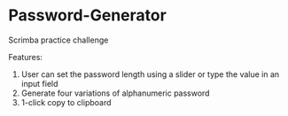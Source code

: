 # Password-Generator

Scrimba practice challenge

Features:
1. User can set the password length using a slider or type the value in an input field
2. Generate four variations of alphanumeric password
3. 1-click copy to clipboard
